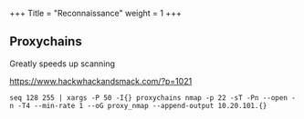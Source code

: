 +++
Title = "Reconnaissance"
weight = 1
+++

## Proxychains

Greatly speeds up scanning

https://www.hackwhackandsmack.com/?p=1021


```
seq 128 255 | xargs -P 50 -I{} proxychains nmap -p 22 -sT -Pn --open -n -T4 --min-rate 1 --oG proxy_nmap --append-output 10.20.101.{}
```
